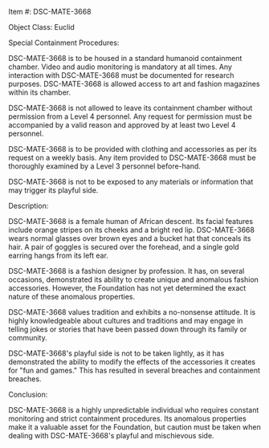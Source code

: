 Item #: DSC-MATE-3668

Object Class: Euclid

Special Containment Procedures:

DSC-MATE-3668 is to be housed in a standard humanoid containment chamber. Video and audio monitoring is mandatory at all times. Any interaction with DSC-MATE-3668 must be documented for research purposes. DSC-MATE-3668 is allowed access to art and fashion magazines within its chamber.

DSC-MATE-3668 is not allowed to leave its containment chamber without permission from a Level 4 personnel. Any request for permission must be accompanied by a valid reason and approved by at least two Level 4 personnel.

DSC-MATE-3668 is to be provided with clothing and accessories as per its request on a weekly basis. Any item provided to DSC-MATE-3668 must be thoroughly examined by a Level 3 personnel before-hand.

DSC-MATE-3668 is not to be exposed to any materials or information that may trigger its playful side.

Description:

DSC-MATE-3668 is a female human of African descent. Its facial features include orange stripes on its cheeks and a bright red lip. DSC-MATE-3668 wears normal glasses over brown eyes and a bucket hat that conceals its hair. A pair of goggles is secured over the forehead, and a single gold earring hangs from its left ear.

DSC-MATE-3668 is a fashion designer by profession. It has, on several occasions, demonstrated its ability to create unique and anomalous fashion accessories. However, the Foundation has not yet determined the exact nature of these anomalous properties.

DSC-MATE-3668 values tradition and exhibits a no-nonsense attitude. It is highly knowledgeable about cultures and traditions and may engage in telling jokes or stories that have been passed down through its family or community.

DSC-MATE-3668's playful side is not to be taken lightly, as it has demonstrated the ability to modify the effects of the accessories it creates for "fun and games." This has resulted in several breaches and containment breaches.

Conclusion:

DSC-MATE-3668 is a highly unpredictable individual who requires constant monitoring and strict containment procedures. Its anomalous properties make it a valuable asset for the Foundation, but caution must be taken when dealing with DSC-MATE-3668's playful and mischievous side.